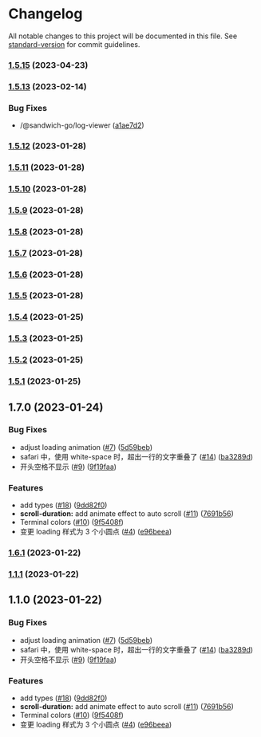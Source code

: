 # Changelog

All notable changes to this project will be documented in this file. See [standard-version](https://github.com/conventional-changelog/standard-version) for commit guidelines.

### [1.5.15](https://github.com/sandwich-go/log-viewer/compare/v1.5.13...v1.5.15) (2023-04-23)

### [1.5.13](https://github.com/sandwich-go/log-viewer/compare/v1.5.12...v1.5.13) (2023-02-14)

### Bug Fixes

- /@sandwich-go/log-viewer ([a1ae7d2](https://github.com/sandwich-go/log-viewer/commit/a1ae7d2))

### [1.5.12](https://github.com/sandwich-go/log-viewer/compare/v1.5.11...v1.5.12) (2023-01-28)

### [1.5.11](https://github.com/sandwich-go/log-viewer/compare/v1.5.10...v1.5.11) (2023-01-28)

### [1.5.10](https://github.com/sandwich-go/log-viewer/compare/v1.5.9...v1.5.10) (2023-01-28)

### [1.5.9](https://github.com/sandwich-go/log-viewer/compare/v1.5.8...v1.5.9) (2023-01-28)

### [1.5.8](https://github.com/sandwich-go/log-viewer/compare/v1.5.7...v1.5.8) (2023-01-28)

### [1.5.7](https://github.com/sandwich-go/log-viewer/compare/v1.5.6...v1.5.7) (2023-01-28)

### [1.5.6](https://github.com/sandwich-go/log-viewer/compare/v1.5.5...v1.5.6) (2023-01-28)

### [1.5.5](https://github.com/sandwich-go/log-viewer/compare/v1.5.4...v1.5.5) (2023-01-28)

### [1.5.4](https://github.com/sandwich-go/log-viewer/compare/v1.5.3...v1.5.4) (2023-01-25)

### [1.5.3](https://github.com/sandwich-go/log-viewer/compare/v1.5.2...v1.5.3) (2023-01-25)

### [1.5.2](https://github.com/sandwich-go/log-viewer/compare/v1.5.1...v1.5.2) (2023-01-25)

### [1.5.1](https://github.com/FEMessage/log-viewer/compare/v1.7.0...v1.5.1) (2023-01-25)

## 1.7.0 (2023-01-24)

### Bug Fixes

- adjust loading animation ([#7](https://github.com/sandwich-go/log-viewer/issues/7)) ([5d59beb](https://github.com/sandwich-go/log-viewer/commit/5d59beb))
- safari 中，使用 white-space 时，超出一行的文字重叠了 ([#14](https://github.com/sandwich-go/log-viewer/issues/14)) ([ba3289d](https://github.com/sandwich-go/log-viewer/commit/ba3289d))
- 开头空格不显示 ([#9](https://github.com/sandwich-go/log-viewer/issues/9)) ([9f19faa](https://github.com/sandwich-go/log-viewer/commit/9f19faa))

### Features

- add types ([#18](https://github.com/sandwich-go/log-viewer/issues/18)) ([9dd82f0](https://github.com/sandwich-go/log-viewer/commit/9dd82f0))
- **scroll-duration:** add animate effect to auto scroll ([#11](https://github.com/sandwich-go/log-viewer/issues/11)) ([7691b56](https://github.com/sandwich-go/log-viewer/commit/7691b56))
- Terminal colors ([#10](https://github.com/sandwich-go/log-viewer/issues/10)) ([9f5408f](https://github.com/sandwich-go/log-viewer/commit/9f5408f))
- 变更 loading 样式为 3 个小圆点 ([#4](https://github.com/sandwich-go/log-viewer/issues/4)) ([e96beea](https://github.com/sandwich-go/log-viewer/commit/e96beea))

### [1.6.1](https://github.com/sandwich-go/log-viewer/compare/v1.1.1...v1.6.1) (2023-01-22)

### [1.1.1](https://github.com/FEMessage/log-viewer/compare/v1.1.0...v1.1.1) (2023-01-22)

## 1.1.0 (2023-01-22)

### Bug Fixes

- adjust loading animation ([#7](https://github.com/FEMessage/log-viewer/issues/7)) ([5d59beb](https://github.com/FEMessage/log-viewer/commit/5d59beb))
- safari 中，使用 white-space 时，超出一行的文字重叠了 ([#14](https://github.com/FEMessage/log-viewer/issues/14)) ([ba3289d](https://github.com/FEMessage/log-viewer/commit/ba3289d))
- 开头空格不显示 ([#9](https://github.com/FEMessage/log-viewer/issues/9)) ([9f19faa](https://github.com/FEMessage/log-viewer/commit/9f19faa))

### Features

- add types ([#18](https://github.com/FEMessage/log-viewer/issues/18)) ([9dd82f0](https://github.com/FEMessage/log-viewer/commit/9dd82f0))
- **scroll-duration:** add animate effect to auto scroll ([#11](https://github.com/FEMessage/log-viewer/issues/11)) ([7691b56](https://github.com/FEMessage/log-viewer/commit/7691b56))
- Terminal colors ([#10](https://github.com/FEMessage/log-viewer/issues/10)) ([9f5408f](https://github.com/FEMessage/log-viewer/commit/9f5408f))
- 变更 loading 样式为 3 个小圆点 ([#4](https://github.com/FEMessage/log-viewer/issues/4)) ([e96beea](https://github.com/FEMessage/log-viewer/commit/e96beea))
